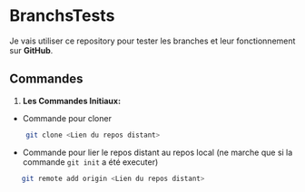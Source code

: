# BranchsTests

Je vais utiliser ce repository pour tester les branches et leur fonctionnement sur **GitHub**.

## Commandes

1) **Les Commandes Initiaux:**
 - Commande pour cloner
 ```sh
     git clone <Lien du repos distant>
 ``` 
 - Commande pour lier le repos distant au repos local (ne marche que si la commande ``git init`` a été executer)
 ```sh
    git remote add origin <Lien du repos distant>
 ``` 